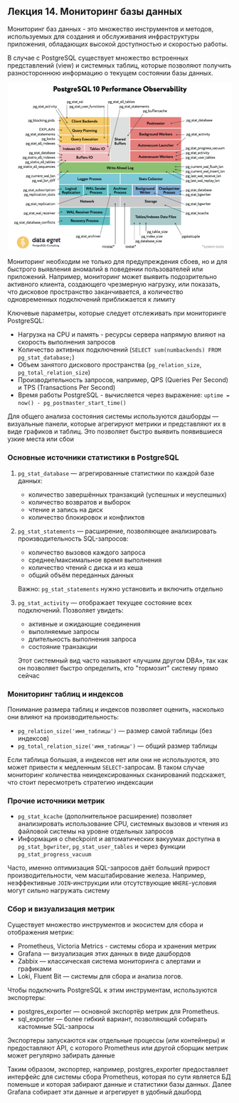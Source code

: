 ## Лекция 14. Мониторинг базы данных

Мониторинг баз данных - это множество инструментов и методов, используемых для создания и обслуживания инфраструктуры приложения, обладающих высокой доступностью и скоростью работы. 

В случае с PostgreSQL существует множество встроенных представлений (view) и системных таблиц, которые позволяют получить разностороннюю информацию о текущем состоянии базы данных.

![Картинка](images/dbdesign_2025_05_14_1.jpg)

Мониторинг необходим не только для предупреждения сбоев, но и для быстрого выявления аномалий в поведении пользователей или приложений. Например, мониторинг может выявить подозрительно активного клиента, создающего чрезмерную нагрузку, или показать, что дисковое пространство заканчивается, а количество одновременных подключений приближается к лимиту

Ключевые параметры, которые следует отслеживать при мониторинге PostgreSQL:

* Нагрузка на CPU и память - ресурсы сервера напрямую влияют на скорость выполнения запросов
* Количество активных подключений (`SELECT sum(numbackends) FROM pg_stat_database;`)
* Объем занятого дискового пространства (`pg_relation_size`, `pg_total_relation_size`)
* Производительность запросов, например, QPS (Queries Per Second) и TPS (Transactions Per Second)
* Время работы PostgreSQL - вычисляется через выражение: `uptime = now() - pg_postmaster_start_time()`

Для общего анализа состояния системы используются дашборды — визуальные панели, которые агрегируют метрики и представляют их в виде графиков и таблиц. Это позволяет быстро выявить появившиеся узкие места или сбои

### Основные источники статистики в PostgreSQL

1. `pg_stat_database` — агрегированные статистики по каждой базе данных:

   * количество завершённых транзакций (успешных и неуспешных)
   * количество возвратов и выборок
   * чтение и запись на диск
   * количество блокировок и конфликтов

2. `pg_stat_statements` — расширение, позволяющее анализировать производительность SQL-запросов:

   * количество вызовов каждого запроса
   * среднее/максимальное время выполнения
   * количество чтений с диска и из кеша
   * общий объём переданных данных

   Важно: `pg_stat_statements` нужно установить и включить отдельно

3. `pg_stat_activity` — отображает текущее состояние всех подключений. Позволяет увидеть:

   * активные и ожидающие соединения
   * выполняемые запросы
   * длительность выполнения запроса
   * состояние транзакции

   Этот системный вид часто называют «лучшим другом DBA», так как он позволяет быстро определить, кто "тормозит" систему прямо сейчас

### Мониторинг таблиц и индексов

Понимание размера таблиц и индексов позволяет оценить, насколько они влияют на производительность:

* `pg_relation_size('имя_таблицы')` — размер самой таблицы (без индексов)
* `pg_total_relation_size('имя_таблицы')` — общий размер таблицы

Если таблица большая, а индексов нет или они не используются, это может привести к медленным `SELECT`-запросам. В таком случае мониторинг количества неиндексированных сканирований подскажет, что стоит пересмотреть стратегию индексации

### Прочие источники метрик

* `pg_stat_kcache` (дополнительное расширение) позволяет анализировать использование CPU, системных вызовов и чтения из файловой системы на уровне отдельных запросов
* Информация о checkpoint и автоматических вакуумах доступна в `pg_stat_bgwriter`, `pg_stat_user_tables` и через функции `pg_stat_progress_vacuum`

Часто, именно оптимизация SQL-запросов даёт больший прирост производительности, чем масштабирование железа. Например, неэффективные `JOIN`-инструкции или отсутствующие `WHERE`-условия могут сильно нагружать систему

### Сбор и визуализация метрик

Существует множество инструментов и экосистем для сбора и отображения метрик:

* Prometheus, Victoria Metrics - системы сбора и хранения метрик
* Grafana — визуализация этих данных в виде дашбордов
* Zabbix — классическая система мониторинга с алертами и графиками
* Loki, Fluent Bit — системы для сбора и анализа логов.

Чтобы подключить PostgreSQL к этим инструментам, используются экспортеры:

* postgres_exporter — основной экспортёр метрик для Prometheus.
* sql_exporter — более гибкий вариант, позволяющий собирать кастомные SQL-запросы

Экспортеры запускаются как отдельные процессы (или контейнеры) и предоставляют API, с которого Prometheus или другой сборщик метрик может регулярно забирать данные

Таким образом, экспортер, например, postgres_exporter предоставляет интерфейс для системы сбора Prometheus, которая по сути является БД поменьше и которая забирают данные и статистики базы данных. Далее Grafana собирает эти данные и агрегирует в удобный дашборд


